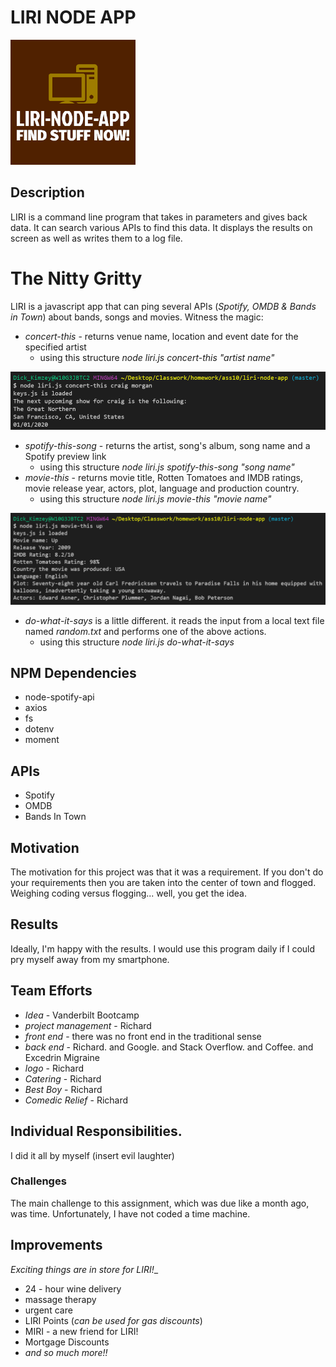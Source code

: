 # LIRI NODE APP
![LIRI-NODE-APP](https://raw.githubusercontent.com/wattskimzey/liri-node-app/master/images/LIRI_LOGO.png)

## Description
LIRI is a command line program that takes in parameters and gives back data.  It can search various APIs to find this data.  It displays the results on screen as well as writes them to a log file.  

# The Nitty Gritty
LIRI is a javascript app that can ping several APIs (_Spotify, OMDB & Bands in Town_) about bands, songs and movies.  Witness the magic:
* _concert-this_ - returns venue name, location and event date for the specified artist
    * using this structure _node liri.js concert-this "artist name"_

![concert-this](https://raw.githubusercontent.com/wattskimzey/liri-node-app/master/images/concertthis.PNG)

* _spotify-this-song_ - returns the artist, song's album, song name and a Spotify preview link
    * using this structure _node liri.js spotify-this-song "song name"_
* _movie-this_ - returns movie title, Rotten Tomatoes and IMDB ratings, movie release year, actors, plot, language and production country. 
    * using this structure _node liri.js movie-this "movie name"_

![movie-this](https://raw.githubusercontent.com/wattskimzey/liri-node-app/master/images/moviethis.PNG)
    
* _do-what-it-says_ is a little different. it reads the input from a local text file named _random.txt_ and performs one of the above actions.
    * using this structure _node liri.js do-what-it-says_  

## NPM Dependencies
* node-spotify-api
* axios
* fs
* dotenv
* moment

## APIs
* Spotify
* OMDB
* Bands In Town

## Motivation
The motivation for this project was that it was a requirement.  If you don't do your requirements then you are taken into the center of town and flogged.  Weighing coding versus flogging... well, you get the idea.

## Results
Ideally, I'm happy with the results.  I would use this program daily if I could pry myself away from my smartphone.  

## Team Efforts
* _Idea_ - Vanderbilt Bootcamp
* _project management_ - Richard 
* _front end_ - there was no front end in the traditional sense
* _back end_ - Richard. and Google.  and Stack Overflow. and Coffee. and Excedrin Migraine
* _logo_ - Richard
* _Catering_ - Richard
* _Best Boy_ - Richard
* _Comedic Relief_ - Richard

## Individual Responsibilities.
I did it all by myself (insert evil laughter)

### Challenges
The main challenge to this assignment, which was due like a month ago, was time. Unfortunately, I have not coded a time machine.

## Improvements
_Exciting things are in store for LIRI!__
* 24 - hour wine delivery
* massage therapy
* urgent care
* LIRI Points (_can be used for gas discounts_)
* MIRI - a new friend for LIRI!
* Mortgage Discounts
* _and so much more!!_



